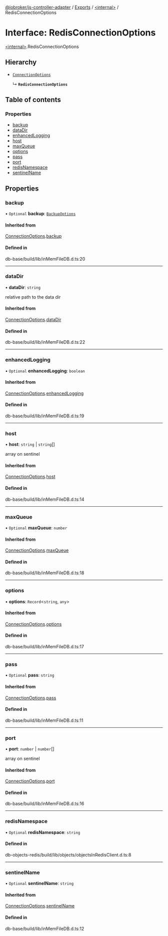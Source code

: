 [@iobroker/js-controller-adapter](../README.md) / [Exports](../modules.md) / [\<internal\>](../modules/internal_.md) / RedisConnectionOptions

# Interface: RedisConnectionOptions

[\<internal\>](../modules/internal_.md).RedisConnectionOptions

## Hierarchy

- [`ConnectionOptions`](internal_.ConnectionOptions.md)

  ↳ **`RedisConnectionOptions`**

## Table of contents

### Properties

- [backup](internal_.RedisConnectionOptions.md#backup)
- [dataDir](internal_.RedisConnectionOptions.md#datadir)
- [enhancedLogging](internal_.RedisConnectionOptions.md#enhancedlogging)
- [host](internal_.RedisConnectionOptions.md#host)
- [maxQueue](internal_.RedisConnectionOptions.md#maxqueue)
- [options](internal_.RedisConnectionOptions.md#options)
- [pass](internal_.RedisConnectionOptions.md#pass)
- [port](internal_.RedisConnectionOptions.md#port)
- [redisNamespace](internal_.RedisConnectionOptions.md#redisnamespace)
- [sentinelName](internal_.RedisConnectionOptions.md#sentinelname)

## Properties

### backup

• `Optional` **backup**: [`BackupOptions`](internal_.BackupOptions.md)

#### Inherited from

[ConnectionOptions](internal_.ConnectionOptions.md).[backup](internal_.ConnectionOptions.md#backup)

#### Defined in

db-base/build/lib/inMemFileDB.d.ts:20

___

### dataDir

• **dataDir**: `string`

relative path to the data dir

#### Inherited from

[ConnectionOptions](internal_.ConnectionOptions.md).[dataDir](internal_.ConnectionOptions.md#datadir)

#### Defined in

db-base/build/lib/inMemFileDB.d.ts:22

___

### enhancedLogging

• `Optional` **enhancedLogging**: `boolean`

#### Inherited from

[ConnectionOptions](internal_.ConnectionOptions.md).[enhancedLogging](internal_.ConnectionOptions.md#enhancedlogging)

#### Defined in

db-base/build/lib/inMemFileDB.d.ts:19

___

### host

• **host**: `string` \| `string`[]

array on sentinel

#### Inherited from

[ConnectionOptions](internal_.ConnectionOptions.md).[host](internal_.ConnectionOptions.md#host)

#### Defined in

db-base/build/lib/inMemFileDB.d.ts:14

___

### maxQueue

• `Optional` **maxQueue**: `number`

#### Inherited from

[ConnectionOptions](internal_.ConnectionOptions.md).[maxQueue](internal_.ConnectionOptions.md#maxqueue)

#### Defined in

db-base/build/lib/inMemFileDB.d.ts:18

___

### options

• **options**: `Record`\<`string`, `any`\>

#### Inherited from

[ConnectionOptions](internal_.ConnectionOptions.md).[options](internal_.ConnectionOptions.md#options)

#### Defined in

db-base/build/lib/inMemFileDB.d.ts:17

___

### pass

• `Optional` **pass**: `string`

#### Inherited from

[ConnectionOptions](internal_.ConnectionOptions.md).[pass](internal_.ConnectionOptions.md#pass)

#### Defined in

db-base/build/lib/inMemFileDB.d.ts:11

___

### port

• **port**: `number` \| `number`[]

array on sentinel

#### Inherited from

[ConnectionOptions](internal_.ConnectionOptions.md).[port](internal_.ConnectionOptions.md#port)

#### Defined in

db-base/build/lib/inMemFileDB.d.ts:16

___

### redisNamespace

• `Optional` **redisNamespace**: `string`

#### Defined in

db-objects-redis/build/lib/objects/objectsInRedisClient.d.ts:8

___

### sentinelName

• `Optional` **sentinelName**: `string`

#### Inherited from

[ConnectionOptions](internal_.ConnectionOptions.md).[sentinelName](internal_.ConnectionOptions.md#sentinelname)

#### Defined in

db-base/build/lib/inMemFileDB.d.ts:12
